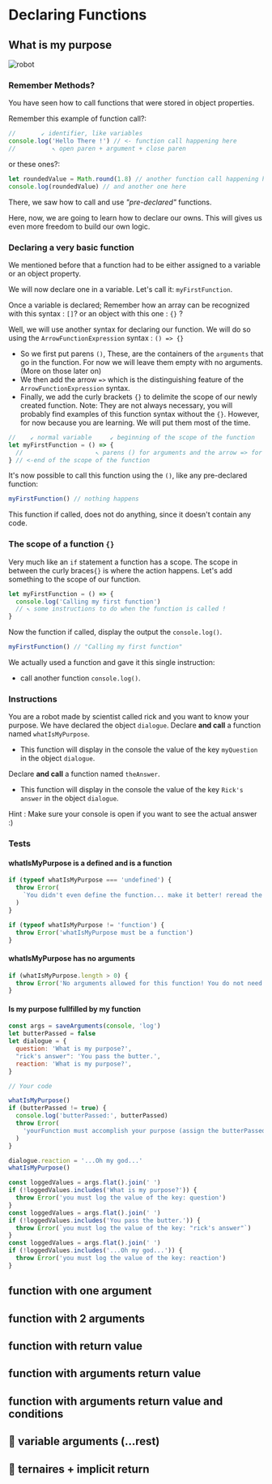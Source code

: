 # Declaring Functions

## What is my purpose

![robot](https://static.wikia.nocookie.net/rickandmorty/images/6/67/Butter_Robot_Picture.png/revision/latest/scale-to-width-down/200?cb=20171106225602)

### Remember Methods?

You have seen how to call functions that were stored in object properties.

Remember this example of function call?:

```js
//       ↙ identifier, like variables
console.log('Hello There !') // <- function call happening here
//          ↖ open paren + argument + close paren
```

or these ones?:

```js
let roundedValue = Math.round(1.8) // another function call happening here
console.log(roundedValue) // and another one here
```

There, we saw how to call and use _"pre-declared"_ functions.

Here, now, we are going to learn how to declare our owns. This will gives us
even more freedom to build our own logic.

### Declaring a very basic function

We mentioned before that a function had to be either assigned to a variable or
an object property.

We will now declare one in a variable. Let's call it: `myFirstFunction`.

Once a variable is declared;
Remember how an array can be recognized with this syntax : `[]`?
or an object with this one : `{}` ?

Well, we will use another syntax for declaring our function.
We will do so using the `ArrowFunctionExpression` syntax : `() => {}`

- So we first put parens `()`,
These, are the containers of the `arguments` that go in the function.
For now we will leave them empty with no arguments. (More on those
later on)
- We then add the arrow `=>` which is the distinguishing feature of
the `ArrowFunctionExpression` syntax.
- Finally, we add the curly brackets `{}` to delimite the scope
of our newly created function.
Note: They are not always necessary, you will probably find examples
of this function syntax without the `{}`.
However, for now because you are learning. We will put them most
of the time.

```js
//    ↙ normal variable     ↙ beginning of the scope of the function
let myFirstFunction = () => {
  //                    ↖ parens () for arguments and the arrow => for syntax
} // <-end of the scope of the function
```

It's now possible to call this function using the `()`, like any pre-declared
function:

```js
myFirstFunction() // nothing happens
```

This function if called, does not do anything, since it doesn't contain any
code.

### The scope of a function `{}`

Very much like an `if` statement a function has a scope. The scope in between
the curly braces`{}` is where the action happens. Let's add something to the
scope of our function.

```js
let myFirstFunction = () => {
  console.log('Calling my first function')
  // ↖ some instructions to do when the function is called !
}
```

Now the function if called, display the output the `console.log()`.

```js
myFirstFunction() // "Calling my first function"
```

We actually used a function and gave it this single instruction:

- call another function `console.log()`.

### Instructions

You are a robot made by scientist called rick and you want to know your purpose.
We have declared the object `dialogue`. Declare **and call** a function named `whatIsMyPurpose`.

- This function will display in the console the value of the key `myQuestion`
in the object `dialogue`.

Declare **and call** a function named `theAnswer`.

- This function will display in the console the value of the key `Rick's answer`
in the object `dialogue`.

Hint : Make sure your console is open if you want to see the actual answer :)

### Tests

#### whatIsMyPurpose is a defined and is a function

```js
if (typeof whatIsMyPurpose === 'undefined') {
  throw Error(
    `You didn't even define the function... make it better! reread the lesson...`,
  )
}

if (typeof whatIsMyPurpose != 'function') {
  throw Error('whatIsMyPurpose must be a function')
}
```

#### whatIsMyPurpose has no arguments

```js
if (whatIsMyPurpose.length > 0) {
  throw Error('No arguments allowed for this function! You do not need them!')
}
```

#### Is my purpose fullfilled by my function

```js
const args = saveArguments(console, 'log')
let butterPassed = false
let dialogue = {
  question: 'What is my purpose?',
  "rick's answer": 'You pass the butter.',
  reaction: 'What is my purpose?',
}

// Your code

whatIsMyPurpose()
if (butterPassed != true) {
  console.log('butterPassed:', butterPassed)
  throw Error(
    'yourFunction must accomplish your purpose (assign the butterPassed to true)',
  )
}

dialogue.reaction = '...Oh my god...'
whatIsMyPurpose()

const loggedValues = args.flat().join(' ')
if (!loggedValues.includes('What is my purpose?')) {
  throw Error('you must log the value of the key: question')
}
const loggedValues = args.flat().join(' ')
if (!loggedValues.includes('You pass the butter.')) {
  throw Error(`you must log the value of the key: "rick's answer"`)
}
const loggedValues = args.flat().join(' ')
if (!loggedValues.includes('...Oh my god...')) {
  throw Error('you must log the value of the key: reaction')
}
```

## function with one argument

## function with 2 arguments

## function with return value

## function with arguments return value

## function with arguments return value and conditions

## 🌟 variable arguments (...rest)

## 🌟 ternaires + implicit return
